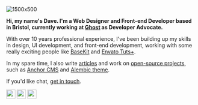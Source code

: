![1500x500](https://user-images.githubusercontent.com/1177460/87433755-9b2db980-c5e1-11ea-9f0c-e209c931099b.jpg)

**Hi, my name's Dave. I'm a Web Designer and Front-end Developer based in Bristol, currently working at [Ghost](https://ghost.org) as Developer Advocate.**

With over 10 years professional experience, I've been building up my skills in design, UI development, and front-end development, working with some really exciting people like [BaseKit](https://basekit.com) and [Envato Tuts+](https://tutsplus.com/).

In my spare time, I also write [articles](https://david.darn.es) and work on [open-source projects](https://daviddarnes.github.io), such as [Anchor CMS](https://github.com/anchorcms/anchor-cms) and [Alembic theme](https://alembic.darn.es).

If you'd like chat, [get in touch](mailto:me@daviddarnes.com "my email").

[<img src="https://simpleicons.org/icons/twitter.svg" width="24" height="24"/>](https://twitter.com/daviddarnes)
[<img src="https://simpleicons.org/icons/codepen.svg" width="24" height="24"/>](https://codepen.com/daviddarnes)
[<img src="https://simpleicons.org/icons/dribbble.svg" width="24" height="24"/>](https://dribbble.com/daviddarnes)
